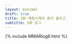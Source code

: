 ```yaml
---
layout: minimal
draft: true
title: 3화-괘종시계의 종이 울리고
subtitle: 3화 로그
---
```


{% include MMARlog6.html %}
